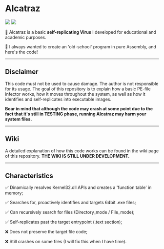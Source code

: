 # Alcatraz
![](https://img.shields.io/badge/NASM-x64-brown) ![](https://img.shields.io/badge/GoLink-1.0.4.2-brightgreen)

:dart: Alcatraz is a basic **self-replicating Virus** I developed for educational and academic purposes. 

:hammer: I always wanted to create an 'old-school' program in pure Assembly, and here's the code!

-----------------------------------------------------------------------------------------------------------------------------------------------------------------------

## Disclaimer

This code must not be used to cause damage. The author is not responsible for its usage. The goal of this repository is to explain how a basic PE-file infector works, how it moves throughout the system, as well as how it identifies and self-replicates into executable images.

**Bear in mind that although the code may crash at some point due to the fact that it's still in TESTING phase, running Alcatraz may harm your system files.**

-----------------------------------------------------------------------------------------------------------------------------------------------------------------------

## Wiki
A detailed explanation of how this code works can be found in the wiki page of this repository. **THE WIKI IS STILL UNDER DEVELOPMENT.**

-----------------------------------------------------------------------------------------------------------------------------------------------------------------------

## Characteristics

:white_check_mark: Dinamically resolves Kernel32.dll APIs and creates a 'function table' in memory;

:white_check_mark: Searches for, proactively identifies and targets 64bit .exe files;

:white_check_mark: Can recursively search for files (Directory_mode / File_mode);

:white_check_mark: Self-replicates past the target entrypoint (.text section);

:x: Does not preserve the target file code;

:x: Still crashes on some files (I will fix this when I have time).
